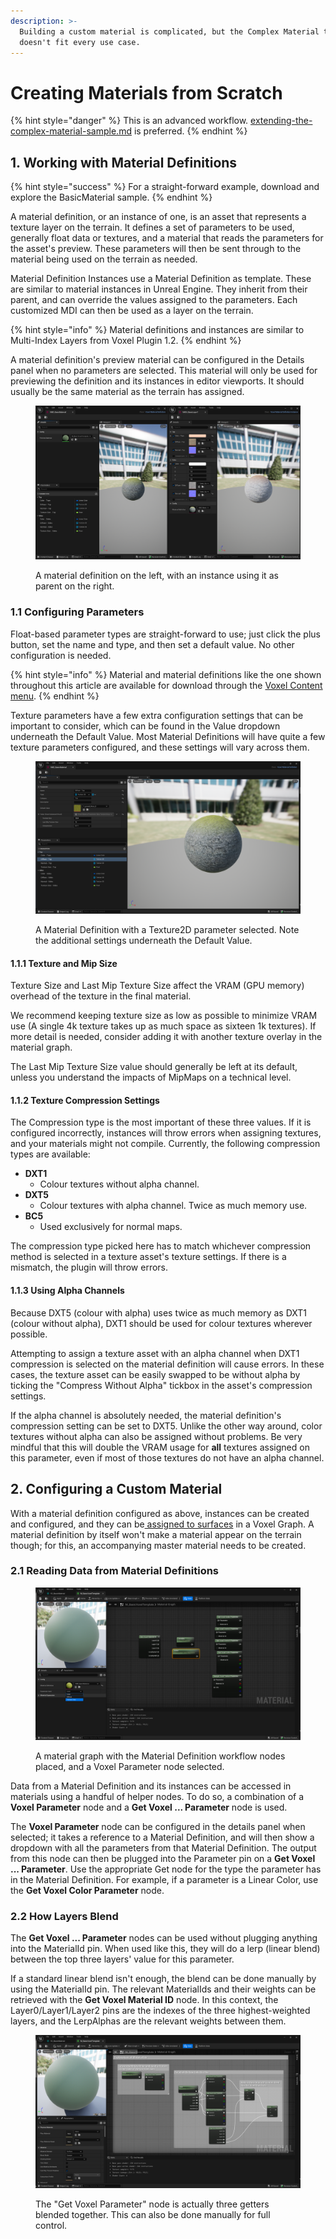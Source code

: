 ```yaml
---
description: >-
  Building a custom material is complicated, but the Complex Material template
  doesn't fit every use case.
---
```


# Creating Materials from Scratch

{% hint style="danger" %}
This is an advanced workflow. [extending-the-complex-material-sample.md](extending-the-complex-material-sample.md "mention") is preferred.
{% endhint %}

## 1. Working with Material Definitions

{% hint style="success" %}
For a straight-forward example, download and explore the BasicMaterial sample.
{% endhint %}

A material definition, or an instance of one, is an asset that represents a texture layer on the terrain. It defines a set of parameters to be used, generally float data or textures, and a material that reads the parameters for the asset's preview. These parameters will then be sent through to the material being used on the terrain as needed.

Material Definition Instances use a Material Definition as template. These are similar to material instances in Unreal Engine. They inherit from their parent, and can override the values assigned to the parameters. Each customized MDI can then be used as a layer on the terrain.

{% hint style="info" %}
Material definitions and instances are similar to Multi-Index Layers from Voxel Plugin 1.2.
{% endhint %}

A material definition's preview material can be configured in the Details panel when no parameters are selected. This material will only be used for previewing the definition and its instances in editor viewports. It should usually be the same material as the terrain has assigned.

<figure><img src="../../../.gitbook/assets/image (3) (1) (1) (1).png" alt=""><figcaption><p>A material definition on the left, with an instance using it as parent on the right.</p></figcaption></figure>

### &#x20;  1.1 Configuring Parameters

Float-based parameter types are straight-forward to use; just click the plus button, set the name and type, and then set a default value. No other configuration is needed.

{% hint style="info" %}
Material and material definitions like the one shown throughout this article are available for download through the [Voxel Content menu](../../../getting-started/installing-voxel-content.md).&#x20;
{% endhint %}

Texture parameters have a few extra configuration settings that can be important to consider, which can be found in the Value dropdown underneath the Default Value. Most Material Definitions will have quite a few texture parameters configured, and these settings will vary across them.

<figure><img src="../../../.gitbook/assets/image (4) (1) (1) (1).png" alt=""><figcaption><p>A Material Definition with a Texture2D parameter selected. Note the additional settings underneath the Default Value.</p></figcaption></figure>

#### &#x20;     1.1.1 Texture and Mip Size

Texture Size and Last Mip Texture Size affect the VRAM (GPU memory) overhead of the texture in the final material.&#x20;

We recommend keeping texture size as low as possible to minimize VRAM use (A single 4k texture takes up as much space as sixteen 1k textures). If more detail is needed, consider adding it with another texture overlay in the material graph.

The Last Mip Texture Size value should generally be left at its default, unless you understand the impacts of MipMaps on a technical level.&#x20;

#### &#x20;     1.1.2 Texture Compression Settings

The Compression type is the most important of these three values. If it is configured incorrectly, instances will throw errors when assigning textures, and your materials might not compile. Currently, the following compression types are available:

* **DXT1**
  * Colour textures without alpha channel.
* **DXT5**
  * Colour textures with alpha channel. Twice as much memory use.
* **BC5**
  * Used exclusively for normal maps.

The compression type picked here has to match whichever compression method is selected in a texture asset's texture settings. If there is a mismatch, the plugin will throw errors.

#### &#x20;     1.1.3 Using Alpha Channels

Because DXT5 (colour with alpha) uses twice as much memory as DXT1 (colour without alpha), DXT1 should be used for colour textures wherever possible.&#x20;

Attempting to assign a texture asset with an alpha channel when DXT1 compression is selected on the material definition will cause errors. In these cases, the texture asset can be easily swapped to be without alpha by ticking the "Compress Without Alpha" tickbox in the asset's compression settings.

If the alpha channel is absolutely needed, the material definition's compression setting can be set to DXT5. Unlike the other way around, color textures without alpha can also be assigned without problems. Be very mindful that this will double the VRAM usage for **all** textures assigned on this parameter, even if most of those textures do not have an alpha channel.

## 2. Configuring a Custom Material

With a material definition configured as above, instances can be created and configured, and they can be[ assigned to surfaces](../working-with-surfaces/applying-materials-to-a-surface.md) in a Voxel Graph. A material definition by itself won't make a material appear on the terrain though; for this, an accompanying master material needs to be created.

### &#x20;  2.1 Reading Data from Material Definitions

<figure><img src="../../../.gitbook/assets/image (146).png" alt=""><figcaption><p>A material graph with the Material Definition workflow nodes placed, and a Voxel Parameter node selected.</p></figcaption></figure>

Data from a Material Definition and its instances can be accessed in materials using a handful of helper nodes. To do so, a combination of a **Voxel Parameter** node and a **Get Voxel ... Parameter** node is used.

The **Voxel Parameter** node can be configured in the details panel when selected; it takes a reference to a Material Definition, and will then show a dropdown with all the parameters from that Material Definition. The output from this node can then be plugged into the Parameter pin on a **Get Voxel ... Parameter**. Use the appropriate Get node for the type the parameter has in the Material Definition. For example, if a parameter is a Linear Color, use the **Get Voxel Color Parameter** node.

### &#x20;  2.2 How Layers Blend

The **Get Voxel ... Parameter** nodes can be used without plugging anything into the MaterialId pin. When used like this, they will do a lerp (linear blend) between the top three layers' value for this parameter.

If a standard linear blend isn't enough, the blend can be done manually by using the MaterialId pin. The relevant MaterialIds and their weights can be retrieved with the **Get Voxel Material ID** node. In this context, the Layer0/Layer1/Layer2 pins are the indexes of the three highest-weighted layers, and the LerpAlphas are the relevant weights between them.&#x20;

<figure><img src="../../../.gitbook/assets/image (148).png" alt=""><figcaption><p>The "Get Voxel Parameter" node is actually three getters blended together. This can also be done manually for full control.</p></figcaption></figure>

